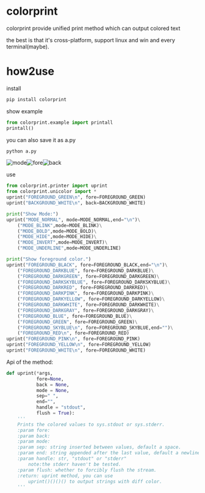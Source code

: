 # colorprint
colorprint provide unified print method which can output colored text

the best is that it's cross-platform, support linux and win and every terminal(maybe).

# how2use
install
```bash
pip install colorprint
```

show example
 ```python
from colorprint.example import printall
printall()
```
you can also save it as a.py
```bash
python a.py
```
![mode](./image/mode.jpg)![fore](./image/fore.jpg)![back](./image/back.jpg)

use
```python
from colorprint.printer import uprint
from colorprint.unicolor import *
uprint("FOREGROUND_GREEN\n", fore=FOREGROUND_GREEN)
uprint("BACKGROUND_WHITE\n", back=BACKGROUND_WHITE)

print("Show Mode:")
uprint("MODE_NORMAL", mode=MODE_NORMAL,end="\n")\
    ("MODE_BLINK",mode=MODE_BLINK)\
    ("MODE_BOLD",mode=MODE_BOLD)\
    ("MODE_HIDE",mode=MODE_HIDE)\
    ("MODE_INVERT",mode=MODE_INVERT)\
    ("MODE_UNDERLINE",mode=MODE_UNDERLINE)

print("Show foreground color.")
uprint("FOREGROUND_BLACK", fore=FOREGROUND_BLACK,end="\n")\
    ("FOREGROUND_DARKBLUE", fore=FOREGROUND_DARKBLUE)\
    ("FOREGROUND_DARKGREEN", fore=FOREGROUND_DARKGREEN)\
    ("FOREGROUND_DARKSKYBLUE", fore=FOREGROUND_DARKSKYBLUE)\
    ("FOREGROUND_DARKRED", fore=FOREGROUND_DARKRED)\
    ("FOREGROUND_DARKPINK", fore=FOREGROUND_DARKPINK)\
    ("FOREGROUND_DARKYELLOW", fore=FOREGROUND_DARKYELLOW)\
    ("FOREGROUND_DARKWHITE", fore=FOREGROUND_DARKWHITE)\
    ("FOREGROUND_DARKGRAY", fore=FOREGROUND_DARKGRAY)\
    ("FOREGROUND_BLUE", fore=FOREGROUND_BLUE)\
    ("FOREGROUND_GREEN", fore=FOREGROUND_GREEN)\
    ("FOREGROUND_SKYBLUE\n", fore=FOREGROUND_SKYBLUE,end="")\
    ("FOREGROUND_RED\n", fore=FOREGROUND_RED)
uprint("FOREGROUND_PINK\n", fore=FOREGROUND_PINK)
uprint("FOREGROUND_YELLOW\n", fore=FOREGROUND_YELLOW)
uprint("FOREGROUND_WHITE\n", fore=FOREGROUND_WHITE)
```

Api of the method:
```python
def uprint(*args,
           fore=None,
           back = None,
           mode = None,
           sep=" ",
           end="",
           handle = "stdout",
           flush = True):
    '''
    Prints the colored values to sys.stdout or sys.stderr.
    :param fore:
    :param back:
    :param mode: 
    :param sep: string inserted between values, default a space.
    :param end: string appended after the last value, default a newline.
    :param handle: str, "stdout" or "stderr"
        note:the stderr haven't be tested.
    :param flush: whether to forcibly flush the stream.
    :return: uprint method, you can use
        uprint()()()() to output strings with diff color.
    '''
```
